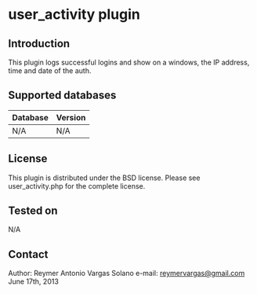 user_activity plugin
================================

Introduction
------------

This plugin logs successful logins  and show on a windows, the IP address, time and date of the auth.

Supported databases
-------------------

| Database   | Version |
| ---------- | ------- |
| N/A        | N/A     |

License 
-------

This plugin is distributed under the BSD license. Please see user_activity.php for the complete license.

Tested on
---------

N/A


Contact
-------

Author: Reymer Antonio Vargas Solano
e-mail: reymervargas@gmail.com
June 17th, 2013

